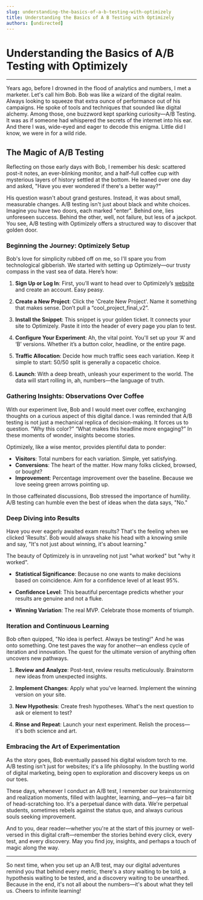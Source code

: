 ```yaml
---
slug: understanding-the-basics-of-a-b-testing-with-optimizely
title: Understanding the Basics of A B Testing with Optimizely
authors: [undirected]
---
```



# Understanding the Basics of A/B Testing with Optimizely

---

Years ago, before I drowned in the flood of analytics and numbers, I met a marketer. Let's call him Bob. Bob was like a wizard of the digital realm. Always looking to squeeze that extra ounce of performance out of his campaigns. He spoke of tools and techniques that sounded like digital alchemy. Among those, one buzzword kept sparking curiosity—A/B Testing. It was as if someone had whispered the secrets of the internet into his ear. And there I was, wide-eyed and eager to decode this enigma. Little did I know, we were in for a wild ride.

## The Magic of A/B Testing

Reflecting on those early days with Bob, I remember his desk: scattered post-it notes, an ever-blinking monitor, and a half-full coffee cup with mysterious layers of history settled at the bottom. He leaned over one day and asked, "Have you ever wondered if there's a better way?"

His question wasn't about grand gestures. Instead, it was about small, measurable changes. A/B testing isn't just about black and white choices. Imagine you have two doors, each marked "enter". Behind one, lies unforeseen success. Behind the other, well, not failure, but less of a jackpot. You see, A/B testing with Optimizely offers a structured way to discover that golden door.

### Beginning the Journey: Optimizely Setup

Bob's love for simplicity rubbed off on me, so I'll spare you from technological gibberish. We started with setting up Optimizely—our trusty compass in the vast sea of data. Here’s how:

1. **Sign Up or Log In**: First, you’ll want to head over to Optimizely’s [website](https://www.optimizely.com) and create an account. Easy peasy.

2. **Create a New Project**: Click the 'Create New Project'. Name it something that makes sense. Don’t pull a “cool_project_final_v2”.

3. **Install the Snippet**: This snippet is your golden ticket. It connects your site to Optimizely. Paste it into the header of every page you plan to test.

4. **Configure Your Experiment**: Ah, the vital point. You'll set up your ‘A’ and ‘B’ versions. Whether it’s a button color, headline, or the entire page.

5. **Traffic Allocation**: Decide how much traffic sees each variation. Keep it simple to start: 50/50 split is generally a copacetic choice.

6. **Launch**: With a deep breath, unleash your experiment to the world. The data will start rolling in, ah, numbers—the language of truth.

### Gathering Insights: Observations Over Coffee

With our experiment live, Bob and I would meet over coffee, exchanging thoughts on a curious aspect of this digital dance. I was reminded that A/B testing is not just a mechanical replica of decision-making. It forces us to question. “Why this color?” “What makes this headline more engaging?” In these moments of wonder, insights become stories.

Optimizely, like a wise mentor, provides plentiful data to ponder:

- **Visitors**: Total numbers for each variation. Simple, yet satisfying.
- **Conversions**: The heart of the matter. How many folks clicked, browsed, or bought?
- **Improvement**: Percentage improvement over the baseline. Because we love seeing green arrows pointing up.

In those caffeinated discussions, Bob stressed the importance of humility. A/B testing can humble even the best of ideas when the data says, "No."

### Deep Diving into Results

Have you ever eagerly awaited exam results? That's the feeling when we clicked 'Results'. Bob would always shake his head with a knowing smile and say, "It's not just about winning, it's about learning."

The beauty of Optimizely is in unraveling not just "what worked" but "why it worked". 

- **Statistical Significance**: Because no one wants to make decisions based on coincidence. Aim for a confidence level of at least 95%.

- **Confidence Level**: This beautiful percentage predicts whether your results are genuine and not a fluke.

- **Winning Variation**: The real MVP. Celebrate those moments of triumph.

### Iteration and Continuous Learning

Bob often quipped, "No idea is perfect. Always be testing!" And he was onto something. One test paves the way for another—an endless cycle of iteration and innovation. The quest for the ultimate version of anything often uncovers new pathways.

1. **Review and Analyze**: Post-test, review results meticulously. Brainstorm new ideas from unexpected insights.

2. **Implement Changes**: Apply what you've learned. Implement the winning version on your site.

3. **New Hypothesis**: Create fresh hypotheses. What's the next question to ask or element to test?

4. **Rinse and Repeat**: Launch your next experiment. Relish the process—it's both science and art.

### Embracing the Art of Experimentation

As the story goes, Bob eventually passed his digital wisdom torch to me. A/B testing isn’t just for websites; it's a life philosophy. In the bustling world of digital marketing, being open to exploration and discovery keeps us on our toes.

These days, whenever I conduct an A/B test, I remember our brainstorming and realization moments, filled with laughter, learning, and—yes—a fair bit of head-scratching too. It's a perpetual dance with data. We're perpetual students, sometimes rebels against the status quo, and always curious souls seeking improvement.

And to you, dear reader—whether you're at the start of this journey or well-versed in this digital craft—remember the stories behind every click, every test, and every discovery. May you find joy, insights, and perhaps a touch of magic along the way.

--- 

So next time, when you set up an A/B test, may our digital adventures remind you that behind every metric, there's a story waiting to be told, a hypothesis waiting to be tested, and a discovery waiting to be unearthed. Because in the end, it's not all about the numbers—it's about what they tell us. Cheers to infinite learning!